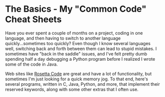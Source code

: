 # The Basics - My "Common Code" Cheat Sheets
<p>Have you ever spent a couple of months on a project, coding in one language, and then having to switch to another language quickly...sometimes too quickly? Even though I know several languages well, switching back and forth between them can lead to stupid mistakes. I sometimes have "back in the saddle" issues, and I've felt pretty dumb spending half a day debugging a Python program before I realized I wrote some of the code in Java.</p>
<p>Web sites like <a href="http://www.rosettacode.org/wiki/Rosetta_Code" title="Rosetta Code">Rosetta Code</a> are great and have a lot of functionality, but sometimes I'm just looking for a quick memory jog. To that end, here's several programs, written in C, Java, Python, and more, that implement their reserved keywords, along with some other extras that I often use.</p>